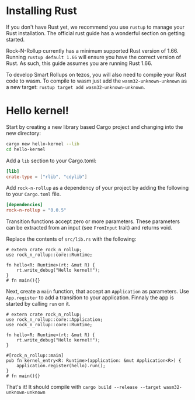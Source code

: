 # Installing Rust

If you don't have Rust yet, we recommend you use `rustup` to manage your Rust installation. The official rust guide has a wonderful section on getting started.

Rock-N-Rollup currently has a minimum supported Rust version of 1.66. Running `rustup default 1.66` will ensure you have the correct version of Rust. As such, this guide assumes you are running Rust 1.66.

To develop Smart Rollups on tezos, you will also need to compile your Rust code to wasm. To compile to wasm just add the `wasm32-unknown-unknown` as a new target: `rustup target add wasm32-unknown-unknown`.

# Hello kernel!

Start by creating a new library based Cargo project and changing into the new directory:

```bash
cargo new hello-kernel --lib
cd hello-kernel
```

Add a `lib` section to your Cargo.toml:

```toml
[lib]
crate-type = ["rlib", "cdylib"]
```

Add `rock-n-rollup` as a dependency of your project by adding the following to your `Cargo.toml` file.

```toml
[dependencies]
rock-n-rollup = "0.0.5"
```

Transition functions accept zero or more parameters. These parameters can be extracted from an input (see `FromInput` trait) and returns void.

Replace the contents of `src/lib.rs` with the following:

```rust,noplayground
# extern crate rock_n_rollup;
use rock_n_rollup::core::Runtime;

fn hello<R: Runtime>(rt: &mut R) {
    rt.write_debug("Hello kernel!");
}
# fn main(){}
```

Next, create a `main` function, that accept an `Application` as parameters. Use `App.register` to add a transition to your application. Finnaly the app is started by calling `run` on it.

```rust,noplayground
# extern crate rock_n_rollup;
use rock_n_rollup::core::Application;
use rock_n_rollup::core::Runtime;

fn hello<R: Runtime>(rt: &mut R) {
    rt.write_debug("Hello kernel!");
}

#[rock_n_rollup::main]
pub fn kernel_entry<R: Runtime>(application: &mut Application<R>) {
    application.register(hello).run();
}
# fn main(){}
```

That's it! It should compile with `cargo build --release --target wasm32-unknown-unknown`

